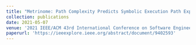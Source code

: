 ```yaml
---
title: "Metrinome: Path Complexity Predicts Symbolic Execution Path Explosion"
collection: publications
date: 2021-05-07
venue: '2021 IEEE/ACM 43rd International Conference on Software Engineering: Companion Proceedings (ICSE-Companion)'
paperurl: 'https://ieeexplore.ieee.org/abstract/document/9402593'
---
```

